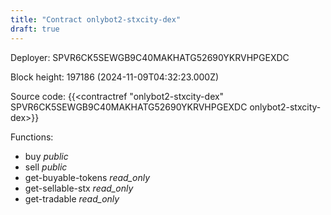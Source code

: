 ```yaml
---
title: "Contract onlybot2-stxcity-dex"
draft: true
---
```

Deployer: SPVR6CK5SEWGB9C40MAKHATG52690YKRVHPGEXDC


 



Block height: 197186 (2024-11-09T04:32:23.000Z)

Source code: {{<contractref "onlybot2-stxcity-dex" SPVR6CK5SEWGB9C40MAKHATG52690YKRVHPGEXDC onlybot2-stxcity-dex>}}

Functions:

* buy _public_
* sell _public_
* get-buyable-tokens _read_only_
* get-sellable-stx _read_only_
* get-tradable _read_only_
